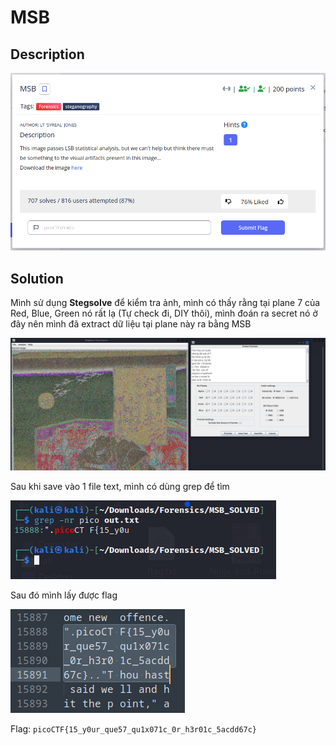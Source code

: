 # **MSB**

## **Description**

![description](/2023/picoctf2023/forensics/msb/images/description.png)

## **Solution**

Mình sử dụng **Stegsolve** để kiểm tra ảnh, mình có thấy rằng tại plane 7 của Red, Blue, Green nó rất lạ (Tự check đi, DIY thôi), mình đoán ra secret nó ở đây nên mình đã extract dữ liệu tại plane này ra bằng MSB

![get Data](/2023/picoctf2023/forensics/msb/images/getData.png)

Sau khi save vào 1 file text, mình có dùng grep để tìm

![grep pico](/2023/picoctf2023/forensics/msb/images/grepPico.png)

Sau đó mình lấy được flag

![getFlag](/2023/picoctf2023/forensics/msb/images/getFlag.png)

Flag: `picoCTF{15_y0ur_que57_qu1x071c_0r_h3r01c_5acdd67c}`